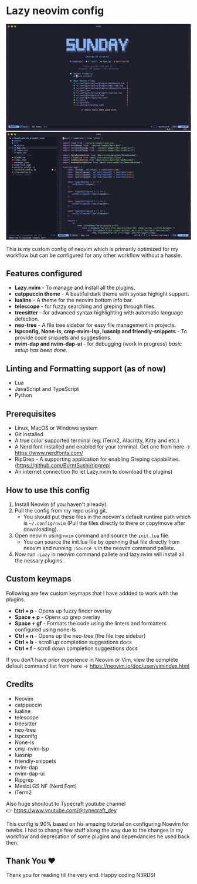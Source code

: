 # Lazy neovim config

![Neovim IDE Config Demo](images/neovim-image-dashboard.png)
![Neovim IDE Config Demo](images/neovim-image-code-editor.png)

This is my custom config of neovim which is primarily optimized for my workflow but can be configured for any other workflow without a hassle.

## Features configured

-   **Lazy.nvim** - To manage and install all the plugins.
-   **catppuccin theme** - A beatiful dark theme with syntax highight support.
-   **lualine** - A theme for the neovim bottom info bar.
-   **telescope** - for fuzzy searching and greping through files.
-   **treesitter** - for advanced syntax highlighting with automatic language detection.
-   **neo-tree** - A file tree sidebar for easy file management in projects.
-   **lspconfig, None-ls, cmp-nvim-lsp, luasnip and friendly-snippets** - To provide code snippets and suggestions.
-   **nvim-dap and nvim-dap-ui** - for debugging (work in progress) _basic setup has been done_.

## Linting and Formatting support (as of now)

-   Lua
-   JavaScript and TypeScript
-   Python

## Prerequisites

-   Linux, MacOS or Windows system
-   Git installed
-   A true color supported terminal (eg: iTerm2, Alacritty, Kitty and etc.)
-   A Nerd font installed and enabled for your terminal. Get one from here -> https://www.nerdfonts.com/
-   RipGrep - A supporting application for enabling Greping capabilities. (https://github.com/BurntSushi/ripgrep)
-   An internet connection (to let Lazy.nvim to download the plugins)

## How to use this config

1. Install Neovim (if you haven't already).
2. Pull the config from my repo using git.
    - You should put these files in the neovim's default runtime path which is `~/.config/nvim` (Pull the files directly to there or copy/move after downloading).
3. Open neovim using `nvim` command and source the `init.lua` file.
    - You can source the init.lua file by openning that file directly from neovim and running `:Source %` in the neovim command pallete.
4. Now run `:Lazy` in neovim command pallete and lazy.nvim will install all the nessary plugins.

## Custom keymaps

Following are few custom keymaps that I have addded to work with the plugins.

-   **Ctrl + p** - Opens up fuzzy finder overlay
-   **Space + p** - Opens up grep overlay
-   **Space + gf** - Formats the code using the linters and formatters configured using none-ls
-   **Ctrl + n** - Opens up the neo-tree (the file tree sidebar)
-   **Ctrl + b** - scroll up completion suggestions docs
-   **Ctrl + f** - scroll down completion suggestions docs

If you don't have prior experience in Neovim or Vim, view the complete default command list from here -> https://neovim.io/doc/user/vimindex.html

## Credits

-   Neovim
-   catppuccin
-   lualine
-   telescope
-   treesitter
-   neo-tree
-   lspconifg
-   None-ls
-   cmp-nvim-lsp
-   luasnip
-   friendly-snippets
-   nvim-dap
-   nvim-dap-ui
-   Ripgrep
-   MesloLGS NF (Nerd Font)
-   iTerm2

Also huge shoutout to Typecraft youtube channel
<br>👉 https://www.youtube.com/@typecraft_dev

This config is 90% based on his amazing tutorial on configuring Noevim for newbs. I had to change few stuff along the way due to the changes in my workflow and deprecation of some plugins and dependancies he used back then.

## Thank You ❤️

Thank you for reading till the very end. Happy coding N3RDS!
